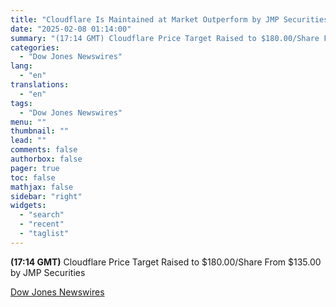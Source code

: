 ```yaml
---
title: "Cloudflare Is Maintained at Market Outperform by JMP Securities"
date: "2025-02-08 01:14:00"
summary: "(17:14 GMT) Cloudflare Price Target Raised to $180.00/Share From $135.00 by JMP Securities"
categories:
  - "Dow Jones Newswires"
lang:
  - "en"
translations:
  - "en"
tags:
  - "Dow Jones Newswires"
menu: ""
thumbnail: ""
lead: ""
comments: false
authorbox: false
pager: true
toc: false
mathjax: false
sidebar: "right"
widgets:
  - "search"
  - "recent"
  - "taglist"
---
```


**(17:14 GMT)** Cloudflare Price Target Raised to $180.00/Share From $135.00 by JMP Securities

[Dow Jones Newswires](https://www.tradingview.com/news/DJN_DN20250207008437:0/)
